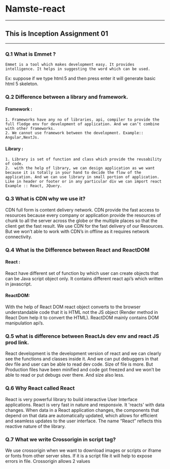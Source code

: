 # Namste-react
***
## This is Inception Assignment 01
***
### Q.1 What is Emmet ?
    Emmet is a tool which makes development easy. It provides intelligence. It helps in suggesting the word which can be used.
Ex: suppose if we type html:5  and then press enter it will generate basic html 5 skeleton.
### Q.2 Difference between a library and framework.
#### Framework :
    1. Frameworks have any no of libraries, api, compiler to provide the full fledge env for development of application. And we can’t combine with other frameworks.
    2. We cannot use framework between the development. Example:: Angular,NextJs.
#### Library :
    1. Library is set of function and class which provide the reusability of code.
    2.	with the help of library, we can design application as we want because it is totally in your hand to decide the flow of the application. And we can use library in small portion of application. Like in header or footer or in any particular div we can import react Example :: React, JQuery.
### Q.3 What is CDN why we use it?
 CDN full form is content delivery network. CDN provide the fast access to resources because every company or application provide the resources of chunk to all the server across the globe or the multiple places so that the client get the fast result. We use CDN for the fast delivery of our Resources. But we won’t able to work with CDN’s in offline as it requires network connectivity.
### Q.4 What is the Difference between React and ReactDOM 
#### React :
React have different set of function by which user can create objects that can be Java script object only. It contains different react api’s which written in javascript. 
#### ReactDOM:
 With the help of React DOM react object converts to the browser understandable code that it is HTML not the JS object (Render method in React Dom help it to convert the HTML). ReactDOM mainly contains DOM manipulation api’s.
### Q.5 what is difference between ReactJs dev env and react JS prod link. 
React development is the development version of react and we can clearly see the functions and classes inside it. And we can put debuggers in that dev file and user can be able to read dev code. Size of file is more.
But Production files have been minified and code got freezed and we won’t be able to read or put debugs over there. And size also less.
### Q.6 Why React called React
React is very powerful library to build interactive User Interface applications. React is very fast in nature and responsvie. It 'reacts' with data changes. When data in a React application changes, the components that depend on that data are automatically updated, which allows for efficient and seamless updates to the user interface. The name “React” reflects this reactive nature of the library.
### Q.7 What we write Crossorigin in script tag?
We use crossorigin when we want to download images or scripts or iframe or fonts from other server sites.
If it is a script file it will help to expose errors in file.
Crossorigin allows 2 values <script crossorigin="anonymous|use-credentials">
    anonymous - A cross-origin request is performed. No credentials are sent or required
    use-credentials -- A cross-origin request is performed. Ccredentials are sent (ex: cookie, certificate, some form of authentication).
